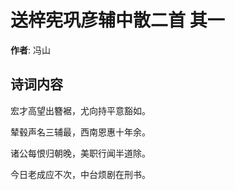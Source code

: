 # 送梓宪巩彦辅中散二首  其一

**作者**: 冯山

## 诗词内容

宏才高望出簪裾，尤向持平意豁如。

辇毂声名三辅最，西南恩惠十年余。

诸公每恨归朝晚，美职行闻半道除。

今日老成应不次，中台烦剧在刑书。

